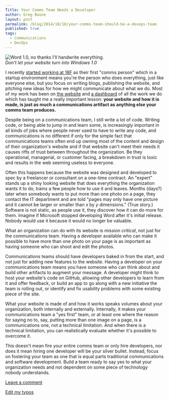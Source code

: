 ```yaml
---
Title: Your Comms Team Needs a Developer
author: Greg Boone
layout: post
permalink: /blog/2014/10/18/your-comms-team-should-be-a-devops-team
published: true
tags:
  - Communications
  - DevOps
---
```

![Word 1.0, no thanks I'll handwrite everything.](http://archive.wired.com/images/article/full/2008/11/ms_630px.jpg)
<br>_Don't let your website turn into Windows 1.0_

I recently [started working at 18F](2014-09-05-18f-hacking-bureaucracy) as
their first "comms person" which in a startup environment means you're the
person who does everything, just like everyone else, but you focus on
writing blogs, publishing the website, and pitching new ideas for how we
might communicate about what we do. Most of my work has been on [the
website](https://github.com/18f/18f.gsa.gov) and [a
dashboard](https://github.com/18f/dashboard) of all the work we do which has
taught me a really important lesson: __your website and how it is made, is
just as much a communications artifact as anything else your comms team
produces.__

Despite being on a communications team, I still write a lot of code. Writing
code, or being able to jump in and learn some, is increasingly important in
all kinds of jobs where people never used to have to write any code, and
communications is no different if only for the simple fact that
communications teams often end up owning most of the content and design of
their organization's website and if that website can't meet their needs it
causes rifts of trust between throughout the organization. Be they
operational, managerial, or customer facing, a breakdown in trust is toxic
and results in the web seeming useless to everyone.

Often this happens because the website was designed and developed to spec by
a freelancer or consultant on a one-time contract. An "expert" stands up a
shiny looking website that does everything the organization wants it to do,
trains a few people how to use it and leaves. Months (days?) later when
somebody wants to put more than one photo on a page, they contact the IT
department and are told "pages may only have one picture and it cannot be
larger or smaller than _x_ by _y_ dimensions." (True story.) Software is not
static, as people use it, they discover how it can do more for them. Imagine
if Microsoft stopped developing Word after it's initial release. Nobody
would use it because it would no longer be valuable. 

What an organization can do with its website is _mission critical_, not just
for the communications team. Having a developer available who can make it
possible to have more than one photo on your page is as important as having
someone who can shoot and edit the photos.

Communications teams should have developers baked in from the start, and not
just for adding new features to the website. Having a developer on your
communications team means you have someone who can think about and build
other artifacts to augment your message. A developer might think to host
your website's code on GitHub, allowing other developers to learn from it
and offer feedback, or build an app to go along with a new initiative the
team is rolling out, or identify and fix usability problems with some
existing piece of the site.  

What your website is made of and how it works speaks volumes about your organization, both internally and externally. Internally, it makes your communications team a "yes first" team, or at least one where the reason for saying no to, say, putting more than one image on a page, is a communications one, not a technical limitation. And when there is a technical limitation, you can realistically evaluate whether it's possible to overcome it.

This doesn't mean fire your entire comms team or only hire developers, nor does it mean hiring one developer will be your silver bullet. Instead, focus on fostering your team as one that is equal parts traditional communications and software development. Build a team ready to say yes to what your organization needs and not dependent on some piece of technology nobody understands.

[Leave a comment](https://github.com/gboone/gboone.github.io/issues/new/)

[Edit my typos](https://github.com/gboone/gboone.github.io/pulls/new/)

